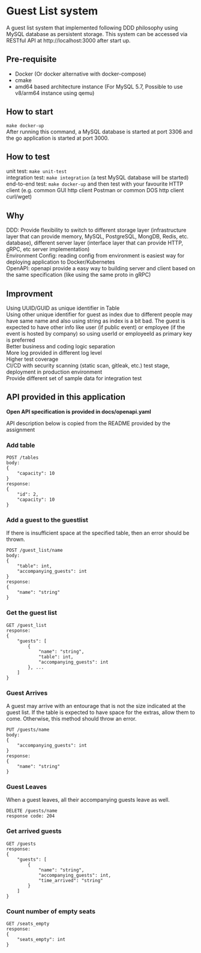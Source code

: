 # Guest List system

A guest list system that implemented following DDD philosophy using MySQL database as persistent storage. This system can be accessed via RESTful API at http://localhost:3000 after start up.

## Pre-requisite
- Docker (Or docker alternative with docker-compose)
- cmake
- amd64 based architecture instance (For MySQL 5.7, Possible to use v8/arm64 instance using qemu)

## How to start
`make docker-up`  
After running this command, a MySQL database is started at port 3306 and the go application is started at port 3000.

## How to test
unit test: `make unit-test`  
integration test: `make integration` (a test MySQL database will be started)  
end-to-end test: `make docker-up` and then test with your favourite HTTP client (e.g. common GUI http client Postman or common DOS http client curl/wget)  

## Why
DDD: Provide flexibility to switch to different storage layer (infrastructure layer that can provide memory, MySQL, PostgreSQL, MongDB, Redis, etc. database), different server layer (interface layer that can provide HTTP, gRPC, etc server implementation)  
Environment Config: reading config from environment is easiest way for deploying application to Docker/Kubernetes  
OpenAPI: openapi provide a easy way to building server and client based on the same specification (like using the same proto in gRPC)

## Improvment  
Using UUID/GUID as unique identifier in Table  
Using other unique identifier for guest as index due to  different people may have same name and also using string as index is a bit bad. The guest is expected to have other info like user (if public event) or employee (if the event is hosted by company) so using userId or employeeId as primary key is preferred  
Better business and coding logic separation  
More log provided in different log level  
Higher test coverage  
CI/CD with security scanning (static scan, gitleak, etc.) test stage, deployment in production environment  
Provide different set of sample data for integration test

## API provided in this application
**Open API specification is provided in docs/openapi.yaml**

API description below is copied from the README provided by the assignment
### Add table

```
POST /tables
body: 
{
    "capacity": 10
}
response: 
{
    "id": 2,
    "capacity": 10
}
```

### Add a guest to the guestlist

If there is insufficient space at the specified table, then an error should be thrown.

```
POST /guest_list/name
body: 
{
    "table": int,
    "accompanying_guests": int
}
response: 
{
    "name": "string"
}
```

### Get the guest list

```
GET /guest_list
response: 
{
    "guests": [
        {
            "name": "string",
            "table": int,
            "accompanying_guests": int
        }, ...
    ]
}
```

### Guest Arrives

A guest may arrive with an entourage that is not the size indicated at the guest list.
If the table is expected to have space for the extras, allow them to come. Otherwise, this method should throw an error.

```
PUT /guests/name
body:
{
    "accompanying_guests": int
}
response:
{
    "name": "string"
}
```

### Guest Leaves

When a guest leaves, all their accompanying guests leave as well.

```
DELETE /guests/name
response code: 204
```

### Get arrived guests

```
GET /guests
response: 
{
    "guests": [
        {
            "name": "string",
            "accompanying_guests": int,
            "time_arrived": "string"
        }
    ]
}
```

### Count number of empty seats

```
GET /seats_empty
response:
{
    "seats_empty": int
}
```